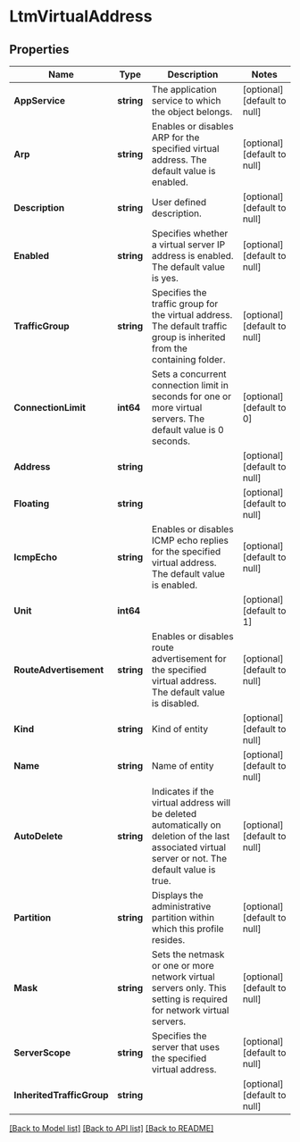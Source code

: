 # LtmVirtualAddress

## Properties
Name | Type | Description | Notes
------------ | ------------- | ------------- | -------------
**AppService** | **string** | The application service to which the object belongs. | [optional] [default to null]
**Arp** | **string** | Enables or disables ARP for the specified virtual address. The default value is enabled. | [optional] [default to null]
**Description** | **string** | User defined description. | [optional] [default to null]
**Enabled** | **string** | Specifies whether a virtual server IP address is enabled. The default value is yes. | [optional] [default to null]
**TrafficGroup** | **string** | Specifies the traffic group for the virtual address.  The default traffic group is inherited from the containing folder. | [optional] [default to null]
**ConnectionLimit** | **int64** | Sets a concurrent connection limit in seconds for one or more virtual servers. The default value is 0 seconds. | [optional] [default to 0]
**Address** | **string** |  | [optional] [default to null]
**Floating** | **string** |  | [optional] [default to null]
**IcmpEcho** | **string** | Enables or disables ICMP echo replies for the specified virtual address. The default value is enabled. | [optional] [default to null]
**Unit** | **int64** |  | [optional] [default to 1]
**RouteAdvertisement** | **string** | Enables or disables route advertisement for the specified virtual address. The default value is disabled. | [optional] [default to null]
**Kind** | **string** | Kind of entity | [optional] [default to null]
**Name** | **string** | Name of entity | [optional] [default to null]
**AutoDelete** | **string** | Indicates if the virtual address will be deleted automatically on deletion of the last associated virtual server or not. The default value is true. | [optional] [default to null]
**Partition** | **string** | Displays the administrative partition within which this profile resides. | [optional] [default to null]
**Mask** | **string** | Sets the netmask or one or more network virtual servers only. This setting is required for network virtual servers. | [optional] [default to null]
**ServerScope** | **string** | Specifies the server that uses the specified virtual address. | [optional] [default to null]
**InheritedTrafficGroup** | **string** |  | [optional] [default to null]

[[Back to Model list]](../README.md#documentation-for-models) [[Back to API list]](../README.md#documentation-for-api-endpoints) [[Back to README]](../README.md)


